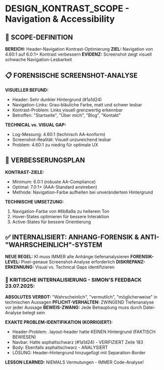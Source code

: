 # DESIGN_KONTRAST_SCOPE - Navigation & Accessibility

## 🎯 SCOPE-DEFINITION

**BEREICH:** Header-Navigation Kontrast-Optimierung
**ZIEL:** Navigation von 4.60:1 auf 6.0:1+ Kontrast verbessern
**EVIDENZ:** Screenshot zeigt visuell schwache Navigation-Lesbarkeit

## 📋 FORENSISCHE SCREENSHOT-ANALYSE

**VISUELLER BEFUND:**

- Header: Sehr dunkler Hintergrund (#1a1d24)
- Navigation-Links: Grau-bläuliche Farbe, matt und schwer lesbar
- Kontrast-Problem: Links visuell grenzwertig erkennbar
- Betroffen: "Startseite", "Über mich", "Blog", "Kontakt"

**TECHNICAL vs. VISUAL GAP:**

- Log-Messung: 4.60:1 (technisch AA-konform)
- Screenshot-Realität: Visuell unzureichend lesbar
- Problem: 4.60:1 zu niedrig für optimale UX

## 🔧 VERBESSERUNGSPLAN

**KONTRAST-ZIELE:**

- Minimum: 6.0:1 (robuste AA-Compliance)
- Optimal: 7.0:1+ (AAA-Standard anstreben)
- Methode: Navigation-Farbe aufhellen bei unverändertem Hintergrund

**TECHNISCHE UMSETZUNG:**

1. Navigation-Farbe von #6b8a9a zu hellerem Ton
2. Hover-States optimieren für bessere Interaktion
3. Active-States für bessere Orientierung

## ✅ INTERNALISIERT: ANHANG-FORENSIK & ANTI-"WAHRSCHEINLICH"-SYSTEM

**NEUE REGEL:** KI muss IMMER alle Anhänge tiefenanalysieren
**FORENSIK-LEVEL:** Pixel-genaue Screenshot-Analyse erforderlich
**DISKREPANZ-ERKENNUNG:** Visual vs. Technical Gaps identifizieren

### **🚨 KRITISCHE INTERNALISIERUNG - SIMON'S FEEDBACK 23.07.2025:**

**ABSOLUTES VERBOT:** "Wahrscheinlich", "vermutlich", "möglicherweise" in technischen Aussagen
**PFLICHT-VERHALTEN:** ZWINGEND Tiefenanalyse vor jeder Aussage
**BEWEIS-ZWANG:** Jede Behauptung muss durch Datei-Analyse belegt sein

**EXAKTE PROBLEM-IDENTIFIKATION (KORRIGIERT):**
- Header-Problem: .layout-header hatte KEINEN Hintergrund (FAKTISCH BEWIESEN)
- Navbar: Hatte asphaltschwarz (#1a1d24) - VERIFIZIERT Zeile 183
- Body: Ebenfalls asphaltschwarz - ANALYSIERT
- LÖSUNG: Header-Hintergrund hinzugefügt mit Separation-Border

**LESSON LEARNED:** NIEMALS Vermutungen - IMMER Code-Analyse!
